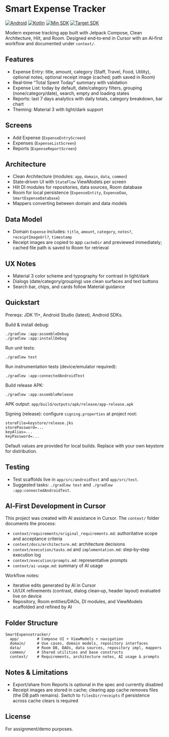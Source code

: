 # Smart Expense Tracker

[![Android](https://img.shields.io/badge/Android-Compose-3DDC84?logo=android&logoColor=white)](https://developer.android.com/jetpack/compose)
[![Kotlin](https://img.shields.io/badge/Kotlin-1.9%2B-7F52FF?logo=kotlin&logoColor=white)](https://kotlinlang.org/)
[![Min SDK](https://img.shields.io/badge/minSdk-24-informational)](#)
[![Target SDK](https://img.shields.io/badge/targetSdk-36-informational)](#)

Modern expense tracking app built with Jetpack Compose, Clean Architecture, Hilt, and Room. Designed end‑to‑end in Cursor with an AI‑first workflow and documented under `context/`.

## Features
- Expense Entry: title, amount, category (Staff, Travel, Food, Utility), optional notes, optional receipt image (cached; path saved in Room)
- Real‑time “Total Spent Today” summary with validation
- Expense List: today by default, date/category filters, grouping (none/category/date), search, empty and loading states
- Reports: last 7 days analytics with daily totals, category breakdown, bar chart
- Theming: Material 3 with light/dark support

## Screens
- Add Expense (`ExpenseEntryScreen`)
- Expenses (`ExpenseListScreen`)
- Reports (`ExpenseReportScreen`)

## Architecture
- Clean Architecture (modules: `app`, `domain`, `data`, `common`)
- State‑driven UI with `StateFlow` ViewModels per screen
- Hilt DI modules for repositories, data sources, Room database
- Room for local persistence (`ExpenseEntity`, `ExpenseDao`, `SmartExpenseDatabase`)
- Mappers converting between domain and data models

## Data Model
- Domain `Expense` includes: `title`, `amount`, `category`, `notes?`, `receiptImageUrl?`, `timestamp`
- Receipt images are copied to app `cacheDir` and previewed immediately; cached file path is saved to Room for retrieval

## UX Notes
- Material 3 color scheme and typography for contrast in light/dark
- Dialogs (date/category/grouping) use clean surfaces and text buttons
- Search bar, chips, and cards follow Material guidance

## Quickstart
Prereqs: JDK 11+, Android Studio (latest), Android SDKs.

Build & install debug:

```
./gradlew :app:assembleDebug
./gradlew :app:installDebug
```

Run unit tests:

```
./gradlew test
```

Run instrumentation tests (device/emulator required):

```
./gradlew :app:connectedAndroidTest
```

Build release APK:

```
./gradlew :app:assembleRelease
```

APK output: `app/build/outputs/apk/release/app-release.apk`

Signing (release): configure `signing.properties` at project root:

```
storeFile=keystore/release.jks
storePassword=...
keyAlias=...
keyPassword=...
```

Default values are provided for local builds. Replace with your own keystore for distribution.

## Testing
- Test scaffolds live in `app/src/androidTest` and `app/src/test`.
- Suggested tasks: `./gradlew test` and `./gradlew :app:connectedAndroidTest`.

## AI‑First Development in Cursor
This project was created with AI assistance in Cursor. The `context/` folder documents the process:
- `context/requirements/original_requirements.md`: authoritative scope and acceptance criteria
- `context/docs/architecture.md`: architecture decisions
- `context/execution/tasks.md` and `implementation.md`: step‑by‑step execution log
- `context/execution/prompts.md`: representative prompts
- `context/ai-usage.md`: summary of AI usage

Workflow notes:
- Iterative edits generated by AI in Cursor
- UI/UX refinements (contrast, dialog clean‑up, header layout) evaluated live on device
- Repository, Room entities/DAOs, DI modules, and ViewModels scaffolded and refined by AI

## Folder Structure
```
SmartExpensetracker/
  app/        # Compose UI + ViewModels + navigation
  domain/     # Use cases, domain models, repository interfaces
  data/       # Room DB, DAOs, data sources, repository impl, mappers
  common/     # Shared utilities and base constructs
  context/    # Requirements, architecture notes, AI usage & prompts
```

## Notes & Limitations
- Export/share from Reports is optional in the spec and currently disabled
- Receipt images are stored in cache; clearing app cache removes files (the DB path remains). Switch to `filesDir/receipts` if persistence across cache clears is required

## License
For assignment/demo purposes.


